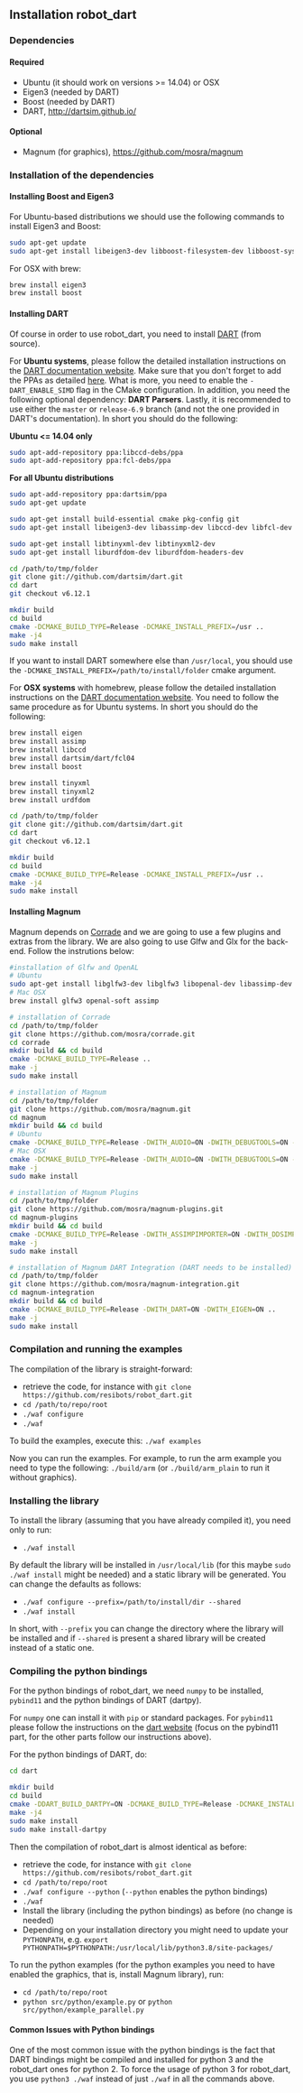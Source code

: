 ## Installation robot_dart

### Dependencies

#### Required
- Ubuntu (it should work on versions >= 14.04) or OSX
- Eigen3 (needed by DART)
- Boost (needed by DART)
- DART, http://dartsim.github.io/

#### Optional
- Magnum (for graphics), https://github.com/mosra/magnum

### Installation of the dependencies

#### Installing Boost and Eigen3

For Ubuntu-based distributions we should use the following commands to install Eigen3 and Boost:

```bash
sudo apt-get update
sudo apt-get install libeigen3-dev libboost-filesystem-dev libboost-system-dev libboost-regex-dev
```

For OSX with brew:

```bash
brew install eigen3
brew install boost
```

#### Installing DART

Of course in order to use robot\_dart, you need to install [DART](http://dartsim.github.io/) (from source).

For **Ubuntu systems**, please follow the detailed installation instructions on the [DART documentation website](http://dartsim.github.io/install_dart_on_ubuntu.html#install-required-dependencies). Make sure that you don't forget to add the PPAs as detailed [here](http://dartsim.github.io/install_dart_on_ubuntu.html#adding-personal-package-archives-ppas-for-dart-and-dependencies). What is more, you need to enable the `-DART_ENABLE_SIMD` flag in the CMake configuration. In addition, you need the following optional dependency: **DART Parsers**. Lastly, it is recommended to use either the `master` or `release-6.9` branch (and not the one provided in DART's documentation). In short you should do the following:

**Ubuntu <= 14.04 only**

```bash
sudo apt-add-repository ppa:libccd-debs/ppa
sudo apt-add-repository ppa:fcl-debs/ppa
```

**For all Ubuntu distributions**

```bash
sudo apt-add-repository ppa:dartsim/ppa
sudo apt-get update

sudo apt-get install build-essential cmake pkg-config git
sudo apt-get install libeigen3-dev libassimp-dev libccd-dev libfcl-dev libboost-regex-dev libboost-system-dev

sudo apt-get install libtinyxml-dev libtinyxml2-dev
sudo apt-get install liburdfdom-dev liburdfdom-headers-dev

cd /path/to/tmp/folder
git clone git://github.com/dartsim/dart.git
cd dart
git checkout v6.12.1

mkdir build
cd build
cmake -DCMAKE_BUILD_TYPE=Release -DCMAKE_INSTALL_PREFIX=/usr ..
make -j4
sudo make install
```

If you want to install DART somewhere else than `/usr/local`, you should use the `-DCMAKE_INSTALL_PREFIX=/path/to/install/folder` cmake argument.

For **OSX systems** with homebrew, please follow the detailed installation instructions on the [DART documentation website](http://dartsim.github.io/install_dart_on_mac.html#install-from-source-using-homebrew). You need to follow the same procedure as for Ubuntu systems. In short you should do the following:

```bash
brew install eigen
brew install assimp
brew install libccd
brew install dartsim/dart/fcl04
brew install boost

brew install tinyxml
brew install tinyxml2
brew install urdfdom

cd /path/to/tmp/folder
git clone git://github.com/dartsim/dart.git
cd dart
git checkout v6.12.1

mkdir build
cd build
cmake -DCMAKE_BUILD_TYPE=Release -DCMAKE_INSTALL_PREFIX=/usr ..
make -j4
sudo make install
```

#### Installing Magnum

Magnum depends on [Corrade](https://github.com/mosra/corrade) and we are going to use a few plugins and extras from the library. We are also going to use Glfw and Glx for the back-end. Follow the instrutions below:

```bash
#installation of Glfw and OpenAL
# Ubuntu
sudo apt-get install libglfw3-dev libglfw3 libopenal-dev libassimp-dev
# Mac OSX
brew install glfw3 openal-soft assimp

# installation of Corrade
cd /path/to/tmp/folder
git clone https://github.com/mosra/corrade.git
cd corrade
mkdir build && cd build
cmake -DCMAKE_BUILD_TYPE=Release ..
make -j
sudo make install

# installation of Magnum
cd /path/to/tmp/folder
git clone https://github.com/mosra/magnum.git
cd magnum
mkdir build && cd build
# Ubuntu
cmake -DCMAKE_BUILD_TYPE=Release -DWITH_AUDIO=ON -DWITH_DEBUGTOOLS=ON -DWITH_GL=ON -DWITH_MESHTOOLS=ON -DWITH_PRIMITIVES=ON -DWITH_SCENEGRAPH=ON -DWITH_SHADERS=ON -DWITH_TEXT=ON -DWITH_TEXTURETOOLS=ON -DWITH_TRADE=ON -DWITH_GLFWAPPLICATION=ON -DWITH_WINDOWLESSGLXAPPLICATION=ON -DWITH_OPENGLTESTER=ON -DWITH_ANYAUDIOIMPORTER=ON -DWITH_ANYIMAGECONVERTER=ON -DWITH_ANYIMAGEIMPORTER=ON -DWITH_ANYSCENEIMPORTER=ON -DWITH_MAGNUMFONT=ON -DWITH_OBJIMPORTER=ON -DWITH_TGAIMPORTER=ON -DWITH_WAVAUDIOIMPORTER=ON .. # this will enable almost all features of Magnum that are not necessarily needed for robot_dart (please refer to the documentation of Magnum for more details on selecting only the ones that you need)
# Mac OSX
cmake -DCMAKE_BUILD_TYPE=Release -DWITH_AUDIO=ON -DWITH_DEBUGTOOLS=ON -DWITH_GL=ON -DWITH_MESHTOOLS=ON -DWITH_PRIMITIVES=ON -DWITH_SCENEGRAPH=ON -DWITH_SHADERS=ON -DWITH_TEXT=ON -DWITH_TEXTURETOOLS=ON -DWITH_TRADE=ON -DWITH_GLFWAPPLICATION=ON -DWITH_WINDOWLESSCGLAPPLICATION=ON -DWITH_OPENGLTESTER=ON -DWITH_ANYAUDIOIMPORTER=ON -DWITH_ANYIMAGECONVERTER=ON -DWITH_ANYIMAGEIMPORTER=ON -DWITH_ANYSCENEIMPORTER=ON -DWITH_MAGNUMFONT=ON -DWITH_OBJIMPORTER=ON -DWITH_TGAIMPORTER=ON -DWITH_WAVAUDIOIMPORTER=ON .. # this will enable almost all features of Magnum that are not necessarily needed for robot_dart (please refer to the documentation of Magnum for more details on selecting only the ones that you need)
make -j
sudo make install

# installation of Magnum Plugins
cd /path/to/tmp/folder
git clone https://github.com/mosra/magnum-plugins.git
cd magnum-plugins
mkdir build && cd build
cmake -DCMAKE_BUILD_TYPE=Release -DWITH_ASSIMPIMPORTER=ON -DWITH_DDSIMPORTER=ON -DWITH_JPEGIMPORTER=ON -DWITH_OPENGEXIMPORTER=ON -DWITH_PNGIMPORTER=ON -DWITH_TINYGLTFIMPORTER=ON -DWITH_STBTRUETYPEFONT=ON .. # this will enable quite a few Magnum Plugins that are not necessarily needed for robot_dart (please refer to the documentation of Magnum for more details on selecting only the ones that you need)
make -j
sudo make install

# installation of Magnum DART Integration (DART needs to be installed) and Eigen Integration
cd /path/to/tmp/folder
git clone https://github.com/mosra/magnum-integration.git
cd magnum-integration
mkdir build && cd build
cmake -DCMAKE_BUILD_TYPE=Release -DWITH_DART=ON -DWITH_EIGEN=ON ..
make -j
sudo make install
```

### Compilation and running the examples

The compilation of the library is straight-forward:

- retrieve the code, for instance with `git clone https://github.com/resibots/robot_dart.git`
- `cd /path/to/repo/root`
- `./waf configure`
- `./waf`

To build the examples, execute this:
`./waf examples`

Now you can run the examples. For example, to run the arm example you need to type the following: `./build/arm` (or `./build/arm_plain` to run it without graphics).

### Installing the library

To install the library (assuming that you have already compiled it), you need only to run:

- `./waf install`

By default the library will be installed in `/usr/local/lib` (for this maybe `sudo ./waf install` might be needed) and a static library will be generated. You can change the defaults as follows:

- `./waf configure --prefix=/path/to/install/dir --shared`
- `./waf install`

In short, with `--prefix` you can change the directory where the library will be installed and if `--shared` is present a shared library will be created instead of a static one.

### Compiling the python bindings

For the python bindings of robot_dart, we need `numpy` to be installed, `pybind11` and the python bindings of DART (dartpy).

For `numpy` one can install it with `pip` or standard packages. For `pybind11` please follow the instructions on the [dart website](http://dartsim.github.io/install_dartpy_on_ubuntu.html#install-dartpy-from-source) (focus on the pybind11 part, for the other parts follow our instructions above).

For the python bindings of DART, do:

```bash
cd dart

mkdir build
cd build
cmake -DDART_BUILD_DARTPY=ON -DCMAKE_BUILD_TYPE=Release -DCMAKE_INSTALL_PREFIX=/usr ..
make -j4
sudo make install
sudo make install-dartpy
```

Then the compilation of robot_dart is almost identical as before:

- retrieve the code, for instance with `git clone https://github.com/resibots/robot_dart.git`
- `cd /path/to/repo/root`
- `./waf configure --python` (`--python` enables the python bindings)
- `./waf`
- Install the library (including the python bindings) as before (no change is needed)
- Depending on your installation directory you might need to update your `PYTHONPATH`, e.g. `export PYTHONPATH=$PYTHONPATH:/usr/local/lib/python3.8/site-packages/`

To run the python examples (for the python examples you need to have enabled the graphics, that is, install Magnum library), run:

- `cd /path/to/repo/root`
- `python src/python/example.py` or `python src/python/example_parallel.py`

#### Common Issues with Python bindings

One of the most common issue with the python bindings is the fact that DART bindings might be compiled and installed for python 3 and the robot_dart ones for python 2. To force the usage of python 3 for robot_dart, you use `python3 ./waf` instead of just `./waf` in all the commands above.
